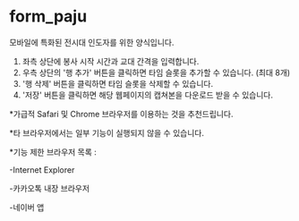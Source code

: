 # form_paju
모바일에 특화된 전시대 인도자를 위한 양식입니다.

1. 좌측 상단에 봉사 시작 시간과 교대 간격을 입력합니다.
2. 우측 상단의 '행 추가' 버튼을 클릭하면 타임 슬롯을 추가할 수 있습니다. (최대 8개)
3. '행 삭제' 버튼을 클릭하면 타임 슬롯을 삭제할 수 있습니다.
4. '저장' 버튼을 클릭하면 해당 웹페이지의 캡쳐본을 다운로드 받을 수 있습니다.


*가급적 Safari 및 Chrome 브라우저를 이용하는 것을 추천드립니다.

*타 브라우저에서는 일부 기능이 실행되지 않을 수 있습니다.



*기능 제한 브라우저 목록 :

-Internet Explorer

-카카오톡 내장 브라우저

-네이버 앱
